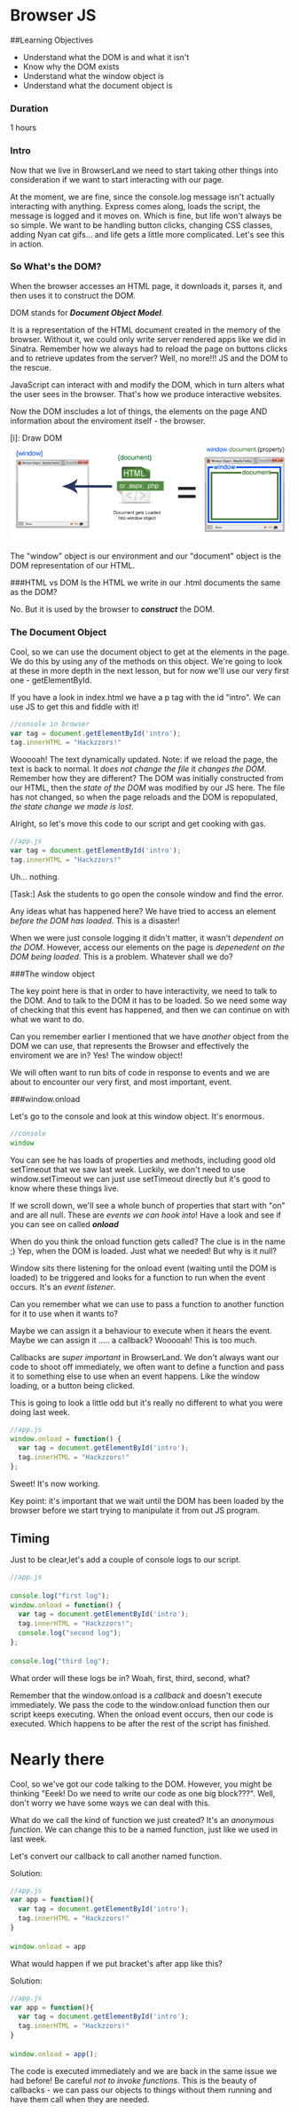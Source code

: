 # Browser JS

##Learning Objectives
- Understand what the DOM is and what it isn't
- Know why the DOM exists
- Understand what the window object is
- Understand what the document object is

### Duration
1 hours

### Intro

Now that we live in BrowserLand we need to start taking other things into consideration if we want to start interacting with our page.

At the moment, we are fine, since the console.log message isn't actually interacting with anything. Express comes along, loads the script, the message is logged and it moves on. Which is fine, but life won't always be so simple. We want to be handling button clicks, changing CSS classes, adding Nyan cat gifs... and life gets a little more complicated. Let's see this in action.

### So What's the DOM?

When the browser accesses an HTML page, it downloads it, parses it, and then uses it to construct the DOM.

DOM stands for ***Document Object Model***. 

It is a representation of the HTML document created in the memory of the browser. Without it, we could only write server rendered apps like we did in Sinatra. Remember how we always had to reload the page on buttons clicks and to retrieve updates from the server? Well, no more!!! JS and the DOM to the rescue.

JavaScript can interact with and modify the DOM, which in turn alters what the user sees in the browser. That's how we produce interactive websites.

Now the DOM inscludes a lot of things, the elements on the page AND information about the enviroment itself - the browser.

[i]: Draw DOM
![](dom.jpg)

The "window" object is our environment and our "document" object is the DOM representation of our HTML.

###HTML vs DOM
Is the HTML we write in our .html documents the same as the DOM?

No. But it is used by the browser to ***construct*** the DOM.

### The Document Object

Cool, so we can use the document object to get at the elements in the page. We do this by using any of the methods on this object. We're going to look at these in more depth in the next lesson, but for now we'll use our very first one - getElementById.

If you have a look in index.html we have a p tag with the id "intro". We can use JS to get this and fiddle with it!

```js
//console in browser
var tag = document.getElementById('intro');
tag.innerHTML = "Hackzzors!"
```

Wooooah! The text dynamically updated. Note: if we reload the page, the text is back to normal. It _does not change the file_ it _changes the DOM_. Remember how they are different? The DOM was initially constructed from our HTML, then the _state of the DOM_ was modified by our JS here. The file has not changed, so when the page reloads and the DOM is repopulated, _the state change we made is lost_.

Alright, so let's move this code to our script and get cooking with gas.

```js
//app.js
var tag = document.getElementById('intro');
tag.innerHTML = "Hackzzors!"
```

Uh... nothing. 

[Task:] Ask the students to go open the console window and find the error.

Any ideas what has happened here? We have tried to access an element _before the DOM has loaded_. This is a disaster!

When we were just console logging it didn't matter, it wasn't _dependent on the DOM_. However, access our elements on the page is _depenedent on the DOM being loaded_. This is a problem. Whatever shall we do?

###The window object

The key point here is that in order to have interactivity, we need to talk to the DOM. And to talk to the DOM it has to be loaded. So we need some way of checking that this event has happened, and then we can continue on with what we want to do.

Can you remember earlier I mentioned that we have _another_ object from the DOM we can use, that represents the Browser and effectively the enviroment we are in? Yes! The window object!

We will often want to run bits of code in response to events and we are about to encounter our very first, and most important, event.

###window.onload

Let's go to the console and look at this window object. It's enormous.

```js
//console
window
```

You can see he has loads of properties and methods, including good old setTimeout that we saw last week. Luckily, we don't need to use window.setTimeout we can just use setTimeout directly but it's good to know where these things live.

If we scroll down, we'll see a whole bunch of properties that start with "on" and are all null. These are _events we can hook into_! Have a look and see if you can see on called ***onload*** 

When do you think the onload function gets called? The clue is in the name ;) Yep, when the DOM is loaded. Just what we needed! But why is it null?

Window sits there listening for the onload event (waiting until the DOM is loaded) to be triggered and looks for a function to run when the event occurs. It's an _event listener_. 

Can you remember what we can use to pass a function to another function for it to use when it wants to?

Maybe we can assign it a behaviour to execute when it hears the event. 
Maybe we can assign it ..... a callback? Wooooah! This is too much.

Callbacks are _super important_ in BrowserLand. We don't always want our code to shoot off immediately, we often want to define a function and pass it to something else to use when an event happens. Like the window loading, or a button being clicked.

This is going to look a little odd but it's really no different to what you were doing last week.

```js
//app.js
window.onload = function() {
  var tag = document.getElementById('intro');
  tag.innerHTML = "Hackzzors!"
};
```

Sweet! It's now working.

Key point: it's important that we wait until the DOM has been loaded by the browser before we start trying to manipulate it from out JS program.

## Timing

Just to be clear,let's add a couple of console logs to our script.

```js
//app.js

console.log("first log");
window.onload = function() {
  var tag = document.getElementById('intro');
  tag.innerHTML = "Hackzzors!";
  console.log("second log");
};

console.log("third log");
```

What order will these logs be in? Woah, first, third, second, what?

Remember that the window.onload is a _callback_ and doesn't execute immediately. We pass the code to the window.onload function then our script keeps executing. When the onload event occurs, then our code is executed. Which happens to be after the rest of the script has finished.

# Nearly there

Cool, so we've got our code talking to the DOM. However, you might be thinking "Eeek! Do we need to write our code as one big block???". Well, don't worry we have some ways we can deal with this.

What do we call the kind of function we just created? It's an _anonymous function_. We can change this to be a named function, just like we used in last week.

Let's convert our callback to call another named function.

Solution:
```js
//app.js
var app = function(){
  var tag = document.getElementById('intro');
  tag.innerHTML = "Hackzzors!"
}

window.onload = app

```

What would happen if we put bracket's after app like this? 

Solution:
```js
//app.js
var app = function(){
  var tag = document.getElementById('intro');
  tag.innerHTML = "Hackzzors!"
}

window.onload = app();

```

The code is executed immediately and we are back in the same issue we had before! Be careful _not to invoke functions_. This is the beauty of callbacks - we can pass our objects to things without them running and have them call when they are needed.